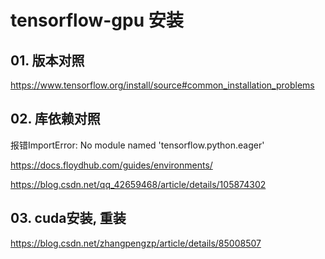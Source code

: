 # tensorflow-gpu 安装

## 01. 版本对照

https://www.tensorflow.org/install/source#common_installation_problems

## 02. 库依赖对照

报错ImportError: No module named 'tensorflow.python.eager'

https://docs.floydhub.com/guides/environments/

https://blog.csdn.net/qq_42659468/article/details/105874302

## 03. cuda安装, 重装

https://blog.csdn.net/zhangpengzp/article/details/85008507

